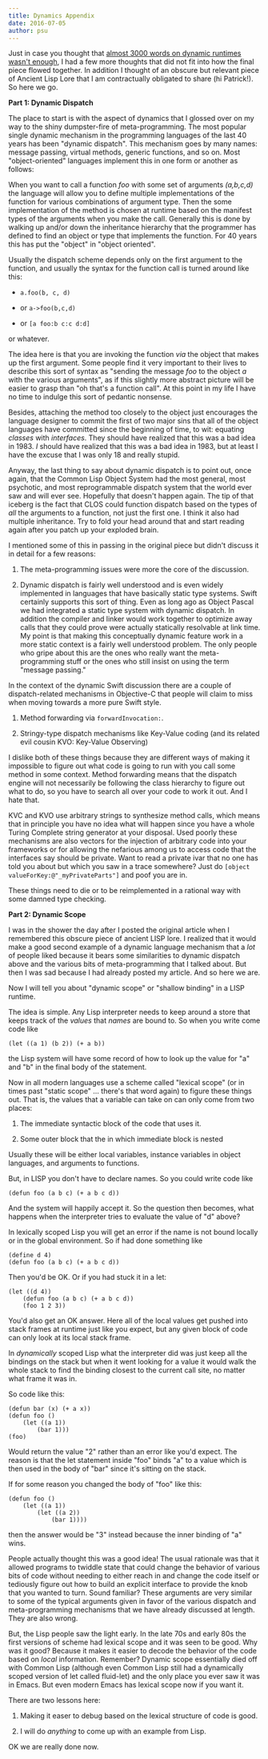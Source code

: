 ```yaml
---
title: Dynamics Appendix
date: 2016-07-05
author: psu
---
```


Just in case you thought that <a href="/general-dynamics.html">almost 3000 words on dynamic runtimes wasn't enough</a>, I had a few more thoughts that did not fit into how the final piece flowed together. In addition I thought of an obscure but relevant piece of Ancient Lisp Lore that I am contractually obligated to share (hi Patrick!). So here we go.

**Part 1: Dynamic Dispatch**

The place to start is with the aspect of dynamics that I glossed over on my way to the shiny dumpster-fire of meta-programming. The most popular single dynamic mechanism in the programming languages of the last 40 years has been "dynamic dispatch". This mechanism goes by many names: message passing, virtual methods,  generic functions, and so on. Most "object-oriented" languages implement this in one form or another as follows:

When you want to call a function *foo* with some set of arguments *(a,b,c,d)* the language will allow you to define multiple implementations of the function for various combinations of argument type. Then the some implementation of the method is chosen at runtime based on the manifest types of the arguments when you make the call. Generally this is done by walking up and/or down the inheritance hierarchy that the programmer has defined to find an object or type that implements the function. For 40 years this has put the "object" in "object oriented".

Usually the dispatch scheme depends only on the first argument to the function, and usually the syntax for the function call is turned around like this:

* `a.foo(b, c, d)` 

* or `a->foo(b,c,d)`

* or `[a foo:b c:c d:d]`

or whatever.

The idea here is that you are invoking the function *via* the object that makes up the first argument. Some people find it very important to their lives to describe this sort of syntax as "sending the message *foo* to the object *a* with the various arguments", as if this slightly more abstract picture will be easier to grasp than "oh that's a function call". At this point in my life I have no time to indulge this sort of pedantic nonsense.

Besides, attaching the method too closely to the object just encourages the language designer to commit the first of two major sins that all of the object languages have committed since the beginning of time, to wit: equating *classes* with *interfaces*. They should have realized that this was a bad idea in 1983. *I* should have realized that this was a bad idea in 1983, but at least I have the excuse that I was only 18 and really stupid.

Anyway, the last thing to say about dynamic dispatch is to point out, once again, that the Common Lisp Object System had the most general, most psychotic, and most reprogrammable dispatch system that the world ever saw and will ever see. Hopefully that doesn't happen again. The tip of that iceberg is the fact that CLOS could function dispatch based on the types of *all* the arguments to a function, not just the first one. I think it also had multiple inheritance. Try to fold your head around that and start reading again after you patch up your exploded brain.

I mentioned some of this in passing in the original piece but didn't discuss it in detail for a few reasons:

1. The meta-programming issues were more the core of the discussion.

2. Dynamic dispatch is fairly well understood and is even widely implemented in languages that have basically static type systems. Swift certainly supports this sort of thing. Even as long ago as Object Pascal we had integrated a static type system with dynamic dispatch. In addition the compiler and linker would work together to optimize away calls that they could prove were actually statically resolvable at link time. My point is that making this conceptually dynamic feature work in a more static context is a fairly well understood problem. The only people who gripe about this are the ones who really want the meta-programming stuff or the ones who still insist on using the term "message passing." 

In the context of the dynamic Swift discussion there are a couple of dispatch-related mechanisms in Objective-C that people will claim to miss when moving towards a more pure Swift style.

1. Method forwarding via `forwardInvocation:`.

2. Stringy-type dispatch mechanisms like Key-Value coding (and its related evil cousin KVO: Key-Value Observing)

I dislike both of these things because they are different ways of making it impossible to figure out what code is going to run with you call some method in some context. Method forwarding means that the dispatch engine will not necessarily be following the class hierarchy to figure out what to do, so you have to search all over your code to work it out. And I hate that. 

KVC and KVO use arbitrary strings to synthesize method calls, which means that in principle you have no idea what will happen since you have a whole Turing Complete string generator at your disposal. Used poorly these mechanisms are also vectors for the injection of arbitrary code  into your frameworks or for allowing the nefarious among us to access code that the interfaces say should be private. Want to read a private ivar that no one has told you about but which you saw in a trace somewhere? Just do `[object valueForKey:@"_myPrivateParts"]` and poof you are in.

These things need to die or to be reimplemented in a rational way with some damned type checking. 

**Part 2: Dynamic Scope**

I was in the shower the day after I posted the original article when I remembered this obscure piece of ancient LISP lore. I realized that it would make a good second example of a dynamic language mechanism that a *lot* of people liked because it bears some similarities to dynamic dispatch above and the various bits of meta-programming that I talked about. But then I was sad because I had already posted my article. And so here we are.

Now I will tell you about "dynamic scope" or "shallow binding" in a LISP runtime.

The idea is simple. Any Lisp interpreter needs to keep around a store that keeps track of the *values* that *names* are bound to. So when you write come code like

	(let ((a 1) (b 2)) (+ a b))
	
the Lisp system will have some record of how to look up the value for "a" and "b" in the final body of the statement.

Now in all modern languages use a scheme called "lexical scope" (or in times past "static scope" ... there's that word again) to figure these things out. That is, the values that a variable can take on can only come from two places:

1. The immediate syntactic block of the code that uses it.

2. Some outer block that the in which immediate block is nested

Usually these will be either local variables, instance variables in object languages, and arguments to functions.

But, in LISP you don't have to declare names. So you could write code like

	(defun foo (a b c) (+ a b c d))
	
And the system will happily accept it. So the question then becomes, what happens when the interpreter tries to evaluate the value of "d" above?

In lexically scoped Lisp you will get an error if the name is not bound locally or in the global environment. So if had done something like

	(define d 4)
	(defun foo (a b c) (+ a b c d))
	
Then you'd be OK. Or if you had stuck it in a let:

	(let ((d 4))
		(defun foo (a b c) (+ a b c d))
		(foo 1 2 3))
		
You'd also get an OK answer. Here all of the local values get pushed into stack frames at runtime just like you expect, but any given block of code can only look at its local stack frame.

In *dynamically* scoped Lisp what the interpreter did was just keep all the bindings on the stack but when it went looking for a value it would walk the whole stack to find the binding closest to the current call site, no matter what frame it was in.

So code like this:

	(defun bar (x) (+ a x))
	(defun foo ()
		(let ((a 1)) 
			(bar 1)))
	(foo)

Would return the value "2" rather than an error like you'd expect. The reason is that the let statement inside "foo" binds "a" to a value which is then used in the body of "bar" since it's sitting on the stack.

If for some reason you changed the body of "foo" like this:

	(defun foo ()
		(let ((a 1)) 
			(let ((a 2))
				(bar 1))))
			
then the answer would be "3" instead because the inner binding of "a" wins. 

People actually thought this was a good idea! The usual rationale was that it allowed programs to twiddle state that could change the behavior of various bits of code without needing to either reach in and change the code itself or tediously figure out how to build an explicit interface to provide the knob that you wanted to turn. Sound familiar? These arguments are very similar to some of the typical arguments given in favor of the various dispatch and meta-programming mechanisms that we have already discussed at length. They are also wrong.

But, the Lisp people saw the light early. In the late 70s and early 80s the first versions of scheme had lexical scope and it was seen to be good. Why was it good? Because it makes it easier to decode the behavior of the code based on *local* information. Remember? Dynamic scope essentially died off with Common Lisp (although even Common Lisp still had a dynamically scoped version of let called fluid-let) and the only place you ever saw it was in Emacs. But even modern Emacs has lexical scope now if you want it.

There are two lessons here:

1. Making it easer to debug based on the lexical structure of code is good.

2. I will do *anything* to come up with an example from Lisp.

OK we are really done now.
